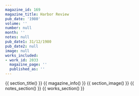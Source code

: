 ```yaml
---
magazine_id: 169
magazine_title: Harbor Review
pub_date: '1980'
volume: ''
number: null
month: ''
notes: null
pub_date1: 31/12/1980
pub_date2: null
image: null
works_included:
- work_id: 2033
  magazine_page: ''
  published_as: ''
---
```


{{ section_title() }}
{{ magazine_info() }}
{{ section_image() }}
{{ notes_section() }}
{{ works_section() }}
